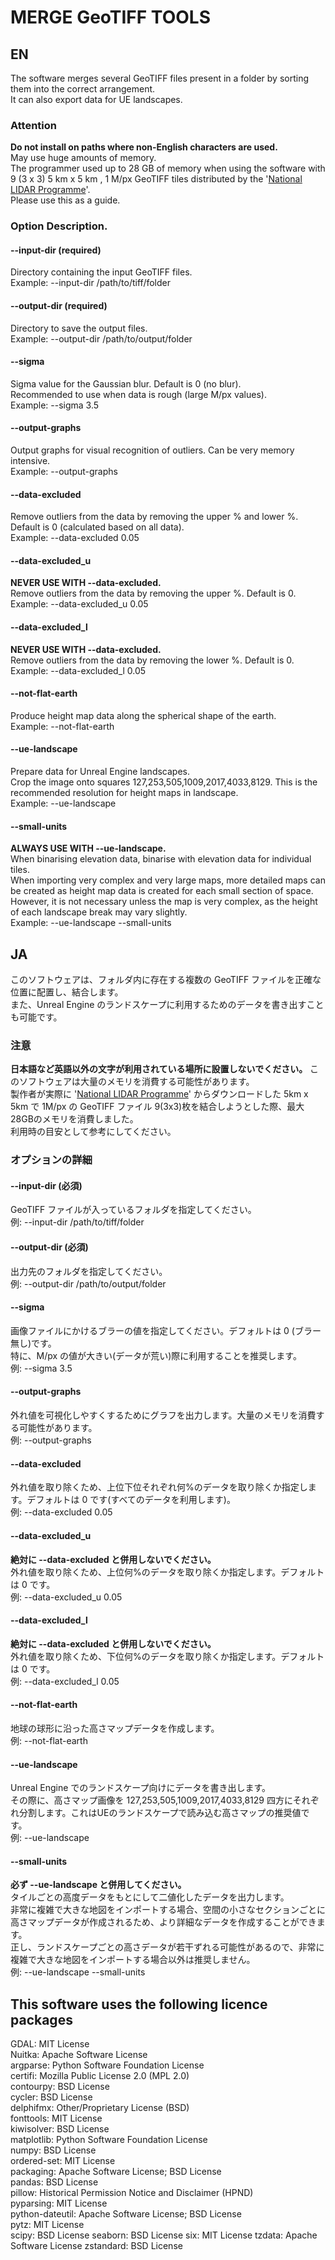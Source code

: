 # MERGE GeoTIFF TOOLS

## EN

The software merges several GeoTIFF files present in a folder by sorting them into the correct arrangement.  
It can also export data for UE landscapes.


### Attention
**Do not install on paths where non-English characters are used.**  
May use huge amounts of memory.  
The programmer used up to 28 GB of memory when using the software with 9 (3 x 3) 5 km x 5 km , 1 M/px GeoTIFF tiles distributed by the '[National LIDAR Programme](https://www.data.gov.uk/dataset/f0db0249-f17b-4036-9e65-309148c97ce4/national-lidar-programme)'.  
Please use this as a guide.  

### Option Description.

#### --input-dir (required)
Directory containing the input GeoTIFF files.  
Example: --input-dir /path/to/tiff/folder  

#### --output-dir (required)  
Directory to save the output files.  
Example: --output-dir /path/to/output/folder  

#### --sigma  
Sigma value for the Gaussian blur. Default is 0 (no blur).  
Recommended to use when data is rough (large M/px values).  
Example: --sigma 3.5  

#### --output-graphs  
Output graphs for visual recognition of outliers. Can be very memory intensive.  
Example: --output-graphs  

#### --data-excluded  
Remove outliers from the data by removing the upper % and lower %. Default is 0 (calculated based on all data).  
Example: --data-excluded 0.05  

#### --data-excluded_u  
**NEVER USE WITH --data-excluded.**  
Remove outliers from the data by removing the upper %. Default is 0.  
Example: --data-excluded_u 0.05  

#### --data-excluded_l  
**NEVER USE WITH --data-excluded.**  
Remove outliers from the data by removing the lower %. Default is 0.  
Example: --data-excluded_l 0.05  

#### --not-flat-earth
Produce height map data along the spherical shape of the earth.  
Example: --not-flat-earth  

#### --ue-landscape  
Prepare data for Unreal Engine landscapes.  
Crop the image onto squares 127,253,505,1009,2017,4033,8129. This is the recommended resolution for height maps in landscape.  
Example: --ue-landscape  

#### --small-units  
**ALWAYS USE WITH --ue-landscape.**  
When binarising elevation data, binarise with elevation data for individual tiles.  
When importing very complex and very large maps, more detailed maps can be created as height map data is created for each small section of space.  
However, it is not necessary unless the map is very complex, as the height of each landscape break may vary slightly.  
Example: --ue-landscape --small-units  

## JA

このソフトウェアは、フォルダ内に存在する複数の GeoTIFF ファイルを正確な位置に配置し、結合します。  
また、Unreal Engine のランドスケープに利用するためのデータを書き出すことも可能です。


### 注意
**日本語など英語以外の文字が利用されている場所に設置しないでください。**
このソフトウェアは大量のメモリを消費する可能性があります。  
製作者が実際に '[National LIDAR Programme](https://www.data.gov.uk/dataset/f0db0249-f17b-4036-9e65-309148c97ce4/national-lidar-programme)' からダウンロードした 5km x 5km で 1M/px の GeoTIFF ファイル 9(3x3)枚を結合しようとした際、最大28GBのメモリを消費しました。  
利用時の目安として参考にしてください。  

### オプションの詳細


#### --input-dir (必須)
GeoTIFF ファイルが入っているフォルダを指定してください。  
例: --input-dir /path/to/tiff/folder  

#### --output-dir (必須)
出力先のフォルダを指定してください。  
例: --output-dir /path/to/output/folder  

#### --sigma
画像ファイルにかけるブラーの値を指定してください。デフォルトは 0 (ブラー無し)です。  
特に、M/px の値が大きい(データが荒い)際に利用することを推奨します。  
例: --sigma 3.5  

#### --output-graphs
外れ値を可視化しやすくするためにグラフを出力します。大量のメモリを消費する可能性があります。  
例: --output-graphs  

#### --data-excluded
外れ値を取り除くため、上位下位それぞれ何%のデータを取り除くか指定します。デフォルトは 0 です(すべてのデータを利用します)。  
例: --data-excluded 0.05  

#### --data-excluded_u
**絶対に --data-excluded と併用しないでください。**  
外れ値を取り除くため、上位何%のデータを取り除くか指定します。デフォルトは 0 です。  
例: --data-excluded_u 0.05  

#### --data-excluded_l
**絶対に --data-excluded と併用しないでください。**  
外れ値を取り除くため、下位何%のデータを取り除くか指定します。デフォルトは 0 です。  
例: --data-excluded_l 0.05  

#### --not-flat-earth
地球の球形に沿った高さマップデータを作成します。  
例: --not-flat-earth  

#### --ue-landscape
Unreal Engine でのランドスケープ向けにデータを書き出します。  
その際に、高さマップ画像を 127,253,505,1009,2017,4033,8129 四方にそれぞれ分割します。これはUEのランドスケープで読み込む高さマップの推奨値です。  
例: --ue-landscape  

#### --small-units
**必ず --ue-landscape と併用してください。**  
タイルごとの高度データをもとにして二値化したデータを出力します。  
非常に複雑で大きな地図をインポートする場合、空間の小さなセクションごとに高さマップデータが作成されるため、より詳細なデータを作成することができます。  
正し、ランドスケープごとの高さデータが若干ずれる可能性があるので、非常に複雑で大きな地図をインポートする場合以外は推奨しません。  
例: --ue-landscape --small-units  

## This software uses the following licence packages
GDAL:  MIT License  
Nuitka:  Apache Software License  
argparse:  Python Software Foundation License  
certifi:  Mozilla Public License 2.0 (MPL 2.0)  
contourpy:  BSD License  
cycler:  BSD License  
delphifmx:  Other/Proprietary License (BSD)  
fonttools:  MIT License  
kiwisolver:  BSD License  
matplotlib:  Python Software Foundation License  
numpy:  BSD License  
ordered-set:  MIT License  
packaging:  Apache Software License; BSD License  
pandas:  BSD License  
pillow:  Historical Permission Notice and Disclaimer (HPND)  
pyparsing:  MIT License  
python-dateutil:  Apache Software License; BSD License  
pytz:  MIT License  
scipy:  BSD License
seaborn:  BSD License
six:  MIT License
tzdata:  Apache Software License
zstandard: BSD License
